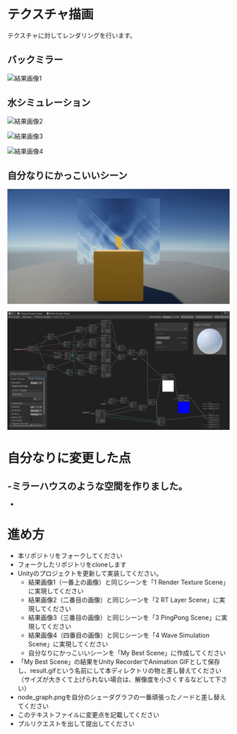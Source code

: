 # テクスチャ描画
テクスチャに対してレンダリングを行います。

## バックミラー
![結果画像1](result1.gif)

## 水シミュレーション
![結果画像2](result2.gif)

![結果画像3](result3.gif)

![結果画像4](result4.gif)

## 自分なりにかっこいいシーン
![結果画像](result.gif)

![シェーダグラフ](node_graph.png)

# 自分なりに変更した点
-ミラーハウスのような空間を作りました。
-
-


# 進め方

- 本リポジトリをフォークしてください
- フォークしたリポジトリをcloneします
- Unityのプロジェクトを更新して実装してください。
  - 結果画像1（一番上の画像）と同じシーンを「1 Render Texture Scene」に実現してください
  - 結果画像2（二番目の画像）と同じシーンを「2 RT Layer Scene」に実現してください
  - 結果画像3（三番目の画像）と同じシーンを「3 PingPong Scene」に実現してください
  - 結果画像4（四番目の画像）と同じシーンを「4 Wave Simulation Scene」に実現してください
  - 自分なりにかっこいいシーンを「My Best Scene」に作成してください
- 「My Best Scene」の結果をUnity RecorderでAnimation GIFとして保存し、result.gifという名前にして本ディレクトリの物と差し替えてください（サイズが大きくて上げられない場合は、解像度を小さくするなどして下さい）
- node_graph.pngを自分のシェーダグラフの一番頑張ったノードと差し替えてください
- このテキストファイルに変更点を記載してください
- プルリクエストを出して提出してください
